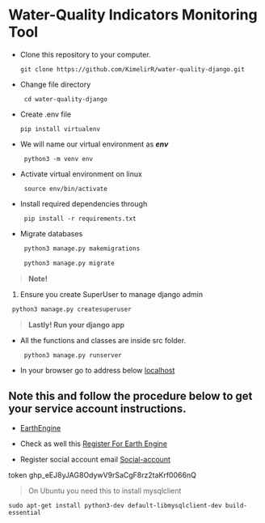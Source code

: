 # Water-Quality Indicators Monitoring Tool

<!--Unordered lists-->
* Clone this repository to your computer.
    ```
    git clone https://github.com/KimelirR/water-quality-django.git
    ```
* Change file directory
    ```
     cd water-quality-django
    ```

* Create .env file 
    ```
    pip install virtualenv
    ```
    
* We will name our virtual environment as **_env_**
   ```
    python3 -m venv env
   ```

* Activate virtual environment on linux
   ```
    source env/bin/activate
   ```
* Install required dependencies through 
  ```
   pip install -r requirements.txt
  ```
* Migrate databases
   ```python
    python3 manage.py makemigrations
   ```
   ```python
    python3 manage.py migrate
   ```

 > <b>Note!</b>
  1. Ensure you create SuperUser to manage django admin
  ```python
   python3 manage.py createsuperuser
  ```

> <b>Lastly!  Run your django app </b>

* All the functions and classes are inside src folder.

    ```python
     python3 manage.py runserver
    ```
  
* In your browser go to address below 
     [localhost](http://127.0.0.1:8000) 

## Note this and follow the procedure below to get your service account instructions.


* [EarthEngine](https://developers.google.com/earth-engine/cloud/earthengine_cloud_project_setup#create-a-cloud-project "Set service account")

* Check as well this 
[Register For Earth Engine](https://earthengine.google.com/ "Register")

* Register social account email
[Social-account](https://signup.earthengine.google.com/#!/service_accounts "Register social account email")


token 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

> On Ubuntu you need this to install mysqlclient
```
sudo apt-get install python3-dev default-libmysqlclient-dev build-essential
```

 
